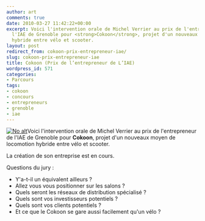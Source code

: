 ```yaml
---
author: art
comments: true
date: 2010-03-27 11:42:22+00:00
excerpt: Voici l'intervention orale de Michel Verrier au prix de l'entrepreneur de
  l'IAE de Grenoble pour <strong>Cokoon</strong>, projet d'un nouveaux moyen de locomotion
  hybride entre vélo et scooter.
layout: post
redirect_from: cokoon-prix-entrepreneur-iae/
slug: cokoon-prix-entrepreneur-iae
title: Cokoon (Prix de l’entrepreneur de L’IAE)
wordpress_id: 571
categories:
- Parcours
tags:
- cokoon
- concours
- entrepreneurs
- grenoble
- iae
---
```


<a href="https://static.irz.fr/2010/03/cokoon.jpg"><img alt="No alt" data-src="https://static.irz.fr/2010/03/cokoon-300x220.jpg" src="https://static.irz.fr/thumb.php?size=<100&crop=0&src=https://static.irz.fr/2010/03/cokoon-300x220.jpg" /></a>Voici l'intervention orale de Michel Verrier au prix de l'entrepreneur de l'IAE de Grenoble pour **Cokoon**, projet d'un nouveaux moyen de locomotion hybride entre vélo et scooter.

La création de son entreprise est en cours.

Questions du jury :




  * Y'a-t-il un équivalent ailleurs ?
  * Allez vous vous positionner sur les salons ?
  * Quels seront les réseaux de distribution spécialisé ?
  * Quels sont vos investisseurs potentiels ?
  * Quels sont vos clients potentiels ?
  * Et ce que le Cokoon se gare aussi facilement qu'un vélo ?
